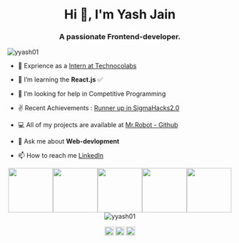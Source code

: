 <h1 align="center">Hi 👋, I'm Yash Jain</h1>
<h3 align="center">A passionate Frontend-developer.</h3>
<p align="left"> <img src="https://komarev.com/ghpvc/?username=yyash01" alt="yyash01" /> </p>

- 🔭 Exprience as a [Intern at Technocolabs](https://www.linkedin.com/company/technocolabs/)

- 👯 I’m learning the  **React.js** :white_check_mark:

- 🤔 I’m looking for help in Competitive Programming

- ✌  Recent Achievements : [Runner up in SigmaHacks2.0](https://devpost.com/Mr_Cyber?ref_content=user-portfolio&ref_feature=portfolio&ref_medium=global-nav)

- 💻 All of my projects are available at [Mr.Robot - Github](https://github.com/yyash01)

- 💬 Ask me about **Web-devlopment**

- 📫 How to reach me [LinkedIn](https://www.linkedin.com/in/yash-jain-74551b193/)


<p align="center">
    <img src="https://media3.giphy.com/media/ln7z2eWriiQAllfVcn/200w.webp" width="100"><img
        src="https://i.giphy.com/media/LMt9638dO8dftAjtco/200.webp" width="100"><img
        src="https://i.giphy.com/media/eNAsjO55tPbgaor7ma/200w.webp" width="100"><img
        src="https://i.giphy.com/media/KzJkzjggfGN5Py6nkT/200.webp" width="100"><img
        src="https://i.giphy.com/media/IdyAQJVN2kVPNUrojM/200.webp" width="100">
   <img src="https://github-readme-stats.vercel.app/api?username=yyash01&show_icons=true" alt="yyash01" /> </p>
</p>

<p align="center">
<a href="https://linkedin.com/in/yash-jain-74551b193/" target="blank"><img align="center" src="https://cdn.jsdelivr.net/npm/simple-icons@3.0.1/icons/linkedin.svg" alt="yash jain" height="20" width="20" /></a>
<a href="https://fb.com/yash jain" target="blank"><img align="center" src="https://cdn.jsdelivr.net/npm/simple-icons@3.0.1/icons/facebook.svg" alt="yash jain" height="20" width="20" /></a>
<a href="https://instagram.com/yyash_01" target="blank"><img align="center" src="https://cdn.jsdelivr.net/npm/simple-icons@3.0.1/icons/instagram.svg" alt="yyash_01" height="20" width="20" /></a>
</p>
